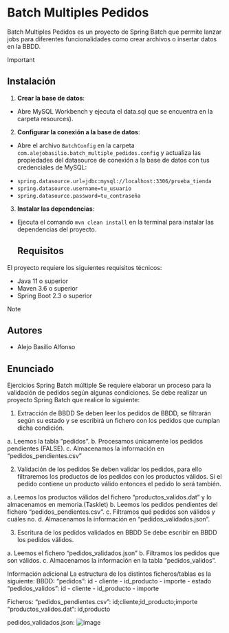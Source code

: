 # Batch Multiples Pedidos

Batch Multiples Pedidos es un proyecto de Spring Batch que permite lanzar jobs para diferentes funcionalidades como crear archivos o insertar datos en la BBDD.

> [!IMPORTANT]
> ## Instalación
> 1. **Crear la base de datos**:
> * Abre MySQL Workbench y ejecuta el data.sql que se encuentra en la carpeta resources).
> 2. **Configurar la conexión a la base de datos**:
> * Abre el archivo `BatchConfig` en la carpeta `com.alejobasilio.batch_multiple_pedidos.config` y actualiza las propiedades del datasource de conexión a la base de datos con tus credenciales de MySQL:
> + `spring.datasource.url=jdbc:mysql://localhost:3306/prueba_tienda`
> + `spring.datasource.username=tu_usuario`
> + `spring.datasource.password=tu_contraseña`
> 3. **Instalar las dependencias**:
> * Ejecuta el comando `mvn clean install` en la terminal para instalar las dependencias del proyecto.
>
>   ## Requisitos
> El proyecto requiere los siguientes requisitos técnicos:
> * Java 11 o superior
> * Maven 3.6 o superior
> * Spring Boot 2.3 o superior

>[!NOTE]
>## Autores
> * Alejo Basilio Alfonso
>## Enunciado
>Ejercicios Spring Batch múltiple
Se requiere elaborar un proceso para la validación de pedidos según algunas condiciones. Se debe realizar un proyecto Spring Batch que realice lo siguiente:
1.	Extracción de BBDD
Se deben leer los pedidos de BBDD, se filtrarán según su estado y se escribirá un fichero con los pedidos que cumplan dicha condición.

a.	Leemos la tabla “pedidos”.
b.	Procesamos únicamente los pedidos pendientes (FALSE).
c.	Almacenamos la información en “pedidos_pendientes.csv”

2.	Validación de los pedidos
Se deben validar los pedidos, para ello filtraremos los productos de los pedidos con los productos válidos. Si el pedido contiene un producto válido entonces el pedido lo será también.


a.	Leemos los productos válidos del fichero “productos_validos.dat” y lo almacenamos en memoria.(Tasklet)
b.	Leemos los pedidos pendientes del fichero “pedidos_pendientes.csv”.
c.	Filtramos qué pedidos son válidos y cuáles no.
d.	Almacenamos la información en “pedidos_validados.json”.

3.	Escritura de los pedidos validados en BBDD
Se debe escribir en BBDD los pedidos válidos.

a.	Leemos el fichero “pedidos_validados.json”
b.	Filtramos los pedidos que son válidos.
c.	Almacenamos la información en la tabla “pedidos_validos”.

Información adicional
La estructura de los distintos ficheros/tablas es la siguiente:
BBDD:
	“pedidos”: 			id - cliente - id_producto - importe - estado 
	“pedidos_validos”: 		id - cliente - id_producto - importe

Ficheros:
	“pedidos_pendientes.csv”:	id;cliente;id_producto;importe
	“productos_validos.dat”:	id,producto

 pedidos_validados.json: ![image](https://github.com/user-attachments/assets/a67e9ddf-5fae-4930-9318-700259314331)

